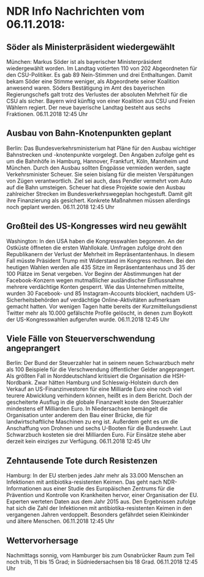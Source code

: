 # NDR Info Nachrichten vom 06.11.2018:


## Söder als Ministerpräsident wiedergewählt
München:		Markus Söder ist als bayerischer Ministerpräsident wiedergewählt worden. Im Landtag votierten 110 von 202 Abgeordneten für den CSU-Politiker. Es gab 89 Nein-Stimmen und drei Enthaltungen. Damit bekam Söder eine Stimme weniger, als Abgeordnete seiner Koalition anwesend waren. Söders Bestätigung im Amt des bayerischen Regierungschefs galt trotz des Verlustes der absoluten Mehrheit für die CSU als sicher. Bayern wird künftig von einer Koalition aus CSU und Freien Wählern regiert. Der neue bayerische Landtag besteht aus sechs Fraktionen. 06.11.2018 12:45 Uhr 

## Ausbau von Bahn-Knotenpunkten geplant
Berlin: Das Bundesverkehrsministerium hat Pläne für den Ausbau wichtiger Bahnstrecken und -knotenpunkte vorgelegt. Den Angaben zufolge geht es um die Bahnhöfe in Hamburg, Hannover, Frankfurt, Köln, Mannheim und München. Durch den Ausbau sollten Engpässe vermieden werden, sagte Verkehrsminister Scheuer. Sie seien bislang für die meisten Verspätungen von Zügen verantwortlich. Ziel sei auch, dass Pendler vermehrt vom Auto auf die Bahn umsteigen. Scheuer hat diese Projekte sowie den Ausbau zahlreicher Strecken im Bundesverkehrswegeplan hochgestuft. Damit gilt ihre Finanzierung als gesichert. Konkrete Maßnahmen müssen allerdings noch geplant werden. 06.11.2018 12:45 Uhr 

## Großteil des US-Kongresses wird neu gewählt
Washington: In den USA haben die Kongresswahlen begonnen. An der Ostküste öffneten die ersten Wahllokale. Umfragen zufolge droht den Republikanern der Verlust der Mehrheit im Repräsentantenhaus. In diesem Fall müsste Präsident Trump mit Widerstand im Kongress rechnen. Bei den heutigen Wahlen werden alle 435 Sitze im Repräsentantenhaus und 35 der 100 Plätze im Senat vergeben. Vor Beginn der Abstimmungen hat der Facebook-Konzern wegen mutmaßlicher ausländischer Einflussnahme mehrere verdächtige Konten gesperrt. Wie das Unternehmen mitteilte, wurden 30 Facebook- und 85 Instagram-Accounts blockiert, nachdem US-Sicherheitsbehörden auf verdächtige Online-Aktivitäten aufmerksam gemacht hatten. Vor wenigen Tagen hatte bereits der Kurzmitteilungsdienst Twitter mehr als 10.000 gefälschte Profile gelöscht, in denen zum Boykott der US-Kongresswahlen aufgerufen wurde. 06.11.2018 12:45 Uhr 

## Viele Fälle von Steuerverschwendung angeprangert
Berlin: Der Bund der Steuerzahler hat in seinem neuen Schwarzbuch mehr als 100 Beispiele für die Verschwendung öffentlicher Gelder angeprangert. Als größten Fall in Norddeutschland kritisiert die Organisation die HSH-Nordbank. Zwar hätten Hamburg und Schleswig-Holstein durch den Verkauf an US-Finanzinvestoren für eine Milliarde Euro eine noch viel teurere Abwicklung verhindern können, heißt es in dem Bericht. Doch der gescheiterte Ausflug in die globale Finanzwelt koste den Steuerzahler mindestens elf Milliarden Euro. In Niedersachsen bemängelt die Organisation unter anderem den Bau einer Brücke, die für landwirtschaftliche Maschinen zu eng ist. Außerdem geht es um die Anschaffung von Drohnen und sechs U-Booten für die Bundeswehr. Laut Schwarzbuch kosteten sie drei Milliarden Euro. Für Einsätze stehe aber derzeit kein einziges zur Verfügung. 06.11.2018 12:45 Uhr 

## Zehntausende Tote durch Resistenzen
Hamburg: In der EU sterben jedes Jahr mehr als 33.000 Menschen an Infektionen mit antibiotika-resistenten Keimen. Das geht nach NDR-Informationen aus einer Studie des Europäischen Zentrums für die Prävention und Kontrolle von Krankheiten hervor, einer Organisation der EU. Experten werteten Daten aus dem Jahr 2015 aus. Den Ergebnissen zufolge hat sich die Zahl der Infektionen mit antibiotika-resistenten Keimen in den vergangenen Jahren verdoppelt. Besonders gefährdet seien Kleinkinder und ältere Menschen. 06.11.2018 12:45 Uhr 

## Wettervorhersage
Nachmittags sonnig, vom Hamburger bis zum Osnabrücker Raum zum Teil noch trüb, 11 bis 15 Grad; in Südniedersachsen bis 18 Grad. 06.11.2018 12:45 Uhr 
